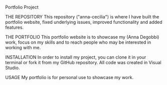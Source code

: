 Portfolio Project


THE REPOSITORY
This repository ("anna-cecilia") is where I have built the portfolio website, fixed underlying issues, improved functionality and added features.

THE PORTFOLIO
This portfolio website is to showcase my (Anna Degobbi) work, focus on my skills and to reach people who may be interested in working with me.

INSTALLATION
In order to install my project, you can clone it in your terminal or fork it from my GitHub repository. All code was created in Visual Studio.

USAGE
My portfolio is for personal use to showcase my work.

